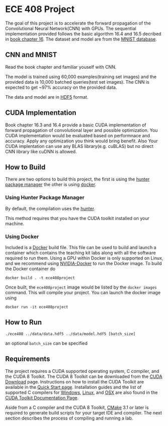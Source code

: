 # ECE 408 Project

The goal of this project is to accelerate the forward propagation of the Convolutional Neural Network(CNN) with GPUs. The sequential implementation provided follows the basic algorithm 16.4 and 16.5 decribed in [book chapter 16](https://wiki.illinois.edu/wiki/display/ece408f16/Book+Chapters?preview=/602518692/603851747/3rd-Edition-Chapter16-case-study-DNN-FINAL.pdf). The dataset and model are from the [MNIST database](http://yann.lecun.com/exdb/mnist/).

## CNN and MNIST

Read the book chapter and familiar youself with CNN.

The model is trained using 60,000 examples(training set images) and the provided data is 10,000 batched queries(test set images). The CNN is expected to get ~97% accuracy on the provided data.

The data and model are in [HDF5](https://support.hdfgroup.org/HDF5/) format.

## CUDA Implementation

Book chapter 16.3 and 16.4 provide a basic CUDA implementation of forward propagation of convolutional layer and possible optimization. You CUDA implementation would be evaluated based on performnace and accuracy. Apply any optimization you think would bring benefit. Also Your CUDA implentation can use any BLAS library(e.g. cuBLAS) but no direct CNN library like cuDNN is allowed.

## How to Build

There are two options to build this project, the first is 
using the [hunter package manager](https://github.com/ruslo/hunter)
the other is using [docker](https://www.docker.com/).


### Using Hunter Package Manager


By default, the compilation uses the [hunter](https://github.com/ruslo/hunter).

This method requires that you have the CUDA toolkit installed on your machine.

### Using Docker


Included is a [Docker](http://docker.io/) build file. This file can be used to build and launch a container which contains the teaching kit labs along with all the software required to run them. Using a GPU within Docker is only supported on Linux, and we recommend using [NVIDIA-Docker](https://github.com/NVIDIA/nvidia-docker) to run the Docker image. To build the Docker container do

~~~
docker build . -t ece408project
~~~

Once built, the `ece408project` image would be listed by the `docker images` command. This will compile your project. You can launch the docker image using

~~~
docker run -it ece408project
~~~



## How to Run


~~~
./ece408 ../data/data.hdf5 ../data/model.hdf5 [batch_size]
~~~

an optional `batch_size` can be specified


## Requirements


The project requires a CUDA supported operating system,
C compiler, and the CUDA 8 Toolkit. The CUDA 8 Toolkit can be downloaded
from the [CUDA Download](https://developer.nvidia.com/cuda-downloads) page.
Instructions on how to install the CUDA Toolkit are available in the
[Quick Start page](http://docs.nvidia.com/cuda/cuda-quick-start-guide/index.html).
Installation guides and the list of supported C compilers for [Windows](http://docs.nvidia.com/cuda/cuda-installation-guide-microsoft-windows/index.html),
[Linux](http://docs.nvidia.com/cuda/cuda-installation-guide-linux/index.html), and
[OSX](http://docs.nvidia.com/cuda/cuda-installation-guide-mac-os-x/index.html) are
also found in the [CUDA Toolkit Documentation Page](http://docs.nvidia.com/cuda/index.html).

Aside from a C compiler and the CUDA 8 Toolkit, [CMake](https://cmake.org/) 3.1 or later is required
to generate build scripts for your target IDE and compiler. The next section describes
the process of compiling and running a lab.
